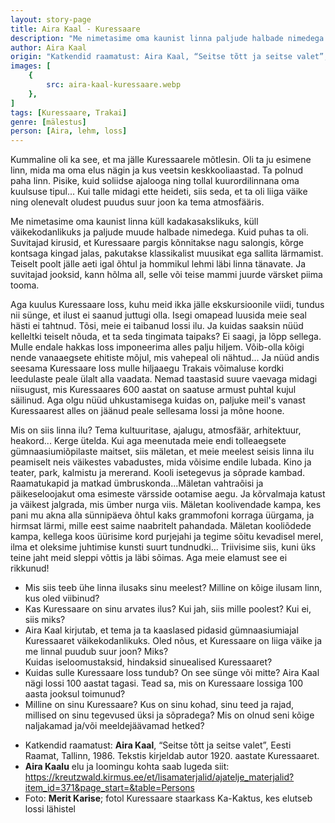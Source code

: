 ```yaml
---
layout: story-page
title: Aira Kaal - Kuressaare
description: "Me nimetasime oma kaunist linna paljude halbade nimedega."
author: Aira Kaal
origin: "Katkendid raamatust: Aira Kaal, “Seitse tõtt ja seitse valet”, Eesti Raamat, Tallinn, 1986. Tekstis kirjeldab autor 1920. aastate Kuressaaret."
images: [
    {
        src: aira-kaal-kuressaare.webp
    },
]
tags: [Kuressaare, Trakai]
genre: [mälestus]
person: [Aira, lehm, loss]
---
```


<!-- # {{$doc.title}} -->

Kummaline oli ka see, et ma jälle Kuressaarele mõtlesin. Oli ta ju esimene linn, mida ma oma elus nägin ja kus veetsin keskkooliaastad. Ta polnud paha linn. Pisike, kuid soliidse ajalooga ning tollal kuurordilinnana oma kuulsuse tipul... Kui talle midagi ette heideti, siis seda, et ta oli liiga väike ning olenevalt oludest puudus suur joon ka tema atmosfääris.

Me nimetasime oma kaunist linna küll kadakasakslikuks, küll väikekodanlikuks ja paljude muude halbade nimedega. Kuid puhas ta oli. Suvitajad kirusid, et Kuressaare pargis kõnnitakse nagu salongis, kõrge kontsaga kingad jalas, pakutakse klassikalist muusikat ega sallita lärmamist. Teiselt poolt jälle aeti igal õhtul ja hommikul lehmi läbi linna tänavate. Ja suvitajad jooksid, kann hõlma all, selle või teise mammi juurde värsket piima tooma.

Aga kuulus Kuressaare loss, kuhu meid ikka jälle ekskursioonile viidi, tundus nii sünge, et ilust ei saanud juttugi olla. Isegi omapead luusida meie seal hästi ei tahtnud. Tõsi, meie ei taibanud lossi ilu. Ja kuidas saaksin nüüd kelleltki teiselt nõuda, et ta seda tingimata taipaks? Ei saagi, ja lõpp sellega. Mulle endale hakkas loss imponeerima alles palju hiljem. Võib-olla kõigi nende vanaaegsete ehitiste mõjul, mis vahepeal oli nähtud... Ja nüüd andis seesama Kuressaare loss mulle hiljaaegu Trakais võimaluse kordki leedulaste peale ülalt alla vaadata. Nemad taastasid suure vaevaga midagi niisugust, mis Kuressaares 600 aastat on saatuse armust puhtal kujul säilinud. Aga olgu nüüd uhkustamisega kuidas on, paljuke meil's vanast Kuressaarest alles on jäänud peale sellesama lossi ja mõne hoone.

Mis on siis linna ilu? Tema kultuuritase, ajalugu, atmosfäär, arhitektuur, heakord... Kerge ütelda. Kui aga meenutada meie endi tolleaegsete gümnaasiumiõpilaste maitset, siis mäletan, et meie meelest seisis linna ilu peamiselt neis väikestes vabadustes, mida võisime endile lubada. Kino ja teater, park, kalmistu ja mererand. Kooli isetegevus ja sõprade kambad. Raamatukapid ja matkad ümbruskonda...Mäletan vahtraõisi ja päikeseloojakut oma esimeste värsside ootamise aegu. Ja kõrvalmaja katust ja väikest jalgrada, mis ümber nurga viis. Mäletan koolivendade kampa, kes pani mu akna alla sünnipäeva õhtul kaks grammofoni korraga üürgama, ja hirmsat lärmi, mille eest saime naabritelt pahandada. Mäletan kooliõdede kampa, kellega koos üürisime kord purjejahi ja tegime sõitu kevadisel merel, ilma et oleksime juhtimise kunsti suurt tundnudki... Triivisime siis, kuni üks teine jaht meid sleppi võttis ja läbi sõimas. Aga meie elamust see ei rikkunud!

<!-- Täägid nägema heitma kõndima ajama jooksma luusima triivima matkama -->


<story-author :author="author" :origin="origin"></story-author>

<details-wrapper summary="Mis mõtted tekkisid?">

- Mis siis teeb ühe linna ilusaks sinu meelest? Milline on kõige ilusam linn, kus oled viibinud?
- Kas Kuressaare on sinu arvates ilus? Kui jah, siis mille poolest? Kui ei, siis miks? 
- Aira Kaal kirjutab, et tema ja ta kaaslased pidasid gümnaasiumiajal Kuressaaret väikekodanlikuks. Oled nõus, et Kuressaare on liiga väike ja me linnal puudub suur joon? Miks? \
Kuidas iseloomustaksid, hindaksid sinuealised Kuressaaret?
- Kuidas sulle Kuressaare loss tundub? On see sünge või mitte? Aira Kaal nägi lossi 100 aastat tagasi. Tead sa, mis on Kuressaare lossiga 100 aasta jooksul toimunud?
- Milline on sinu Kuressaare? Kus on sinu kohad, sinu teed ja rajad, millised on sinu tegevused üksi ja sõpradega? Mis on olnud seni kõige naljakamad ja/või meeldejäävamad hetked?

</details-wrapper>


<details-wrapper summary="Allikad" class="text-sm" icon="icon-park-outline:document-folder">

- Katkendid raamatust: **Aira Kaal**, “Seitse tõtt ja seitse valet”, Eesti Raamat, Tallinn, 1986. Tekstis kirjeldab autor 1920. aastate Kuressaaret.
- **Aira Kaalu** elu ja loomingu kohta saab lugeda siit: https://kreutzwald.kirmus.ee/et/lisamaterjalid/ajatelje_materjalid?item_id=371&page_start=&table=Persons
- Foto: **Merit Karise**; fotol Kuressaare staarkass Ka-Kaktus, kes elutseb lossi lähistel

</details-wrapper>
